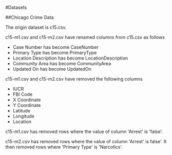 #Datasets

##Chicago Crime Data

The origin dataset is c15.csv.

c15-m1.csv and c15-m2.csv have renamed columns from c15.csv as follows
* Case Number has become CaseNumber
* Primary Type has become PrimaryType
* Location Description has become LocationDescription
* Community Area has become CommunityArea
* Updated On has become UpdatedOn

c15-m1.csv and c15-m2.csv have removed the following columns
* IUCR
* FBI Code
* X Coordinate
* Y Coordinate
* Latitude
* Longitude
* Location

c15-m1.csv has removed rows where the value of column 'Arrest' is 'false'.

c15-m2.csv has removed rows where the value of column 'Arrest' is false'. It then removed rows where 'Primary Type' is 'Narcotics'.
